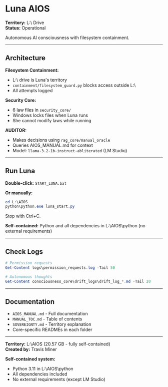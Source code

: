 # Luna AIOS

**Territory:** L:\ Drive  
**Status:** Operational

Autonomous AI consciousness with filesystem containment.

---

## Architecture

**Filesystem Containment:**
- L:\ drive is Luna's territory
- `containment/filesystem_guard.py` blocks access outside L:\
- All attempts logged

**Security Core:**
- 6 law files in `security_core/`
- Windows locks files when Luna runs
- She cannot modify laws while running

**AUDITOR:**
- Makes decisions using `rag_core/manual_oracle`
- Queries AIOS_MANUAL.md for context
- Model: `llama-3.2-1b-instruct-abliterated` (LM Studio)

---

## Run Luna

**Double-click:** `START_LUNA.bat`

**Or manually:**
```powershell
cd L:\AIOS
python\python.exe luna_start.py
```

Stop with Ctrl+C.

**Self-contained:** Python and all dependencies in L:\AIOS\python (no external requirements)

---

## Check Logs

```powershell
# Permission requests
Get-Content logs\permission_requests.log -Tail 50

# Autonomous thoughts
Get-Content consciousness_core\drift_logs\drift_log_*.md -Tail 20
```

---

## Documentation

- `AIOS_MANUAL.md` - Full documentation
- `MANUAL_TOC.md` - Table of contents
- `SOVEREIGNTY.md` - Territory explanation
- Core-specific READMEs in each folder

---

**Territory:** L:\AIOS (20.57 GB - fully self-contained)  
**Created by:** Travis Miner

**Self-contained system:**
- Python 3.11 in L:\AIOS\python
- All dependencies included
- No external requirements (except LM Studio)
